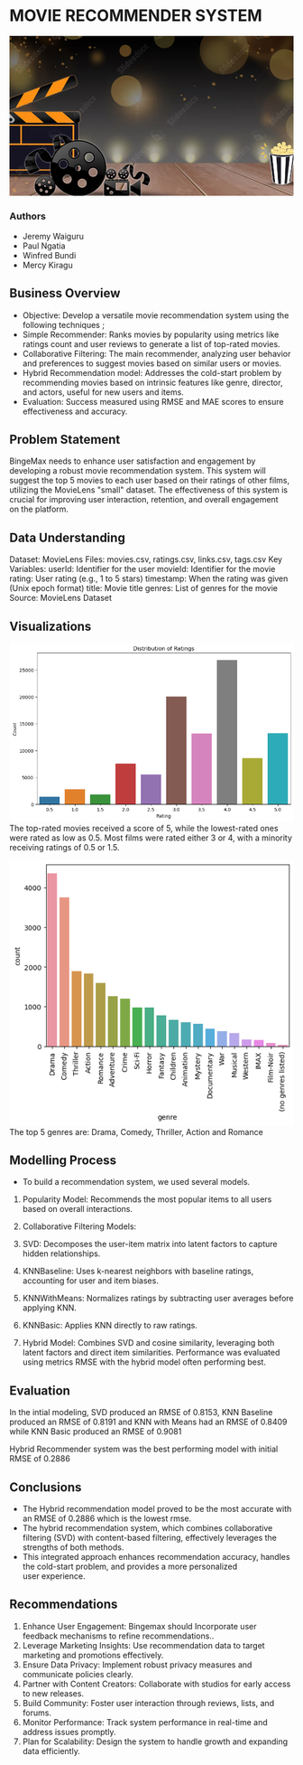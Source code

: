 # MOVIE RECOMMENDER SYSTEM
![Movie Poster](<WhatsApp Image 2024-07-26 at 14.39.22_f0e2bd23.jpg>) 
 ### Authors
 * Jeremy Waiguru
 * Paul Ngatia
 * Winfred Bundi
 * Mercy Kiragu

 ## Business Overview
* Objective: Develop a versatile movie recommendation system using the following  techniques ;
* Simple Recommender: Ranks movies by popularity using metrics like ratings count and user reviews to generate a list of top-rated movies.
* Collaborative Filtering: The main recommender, analyzing user behavior and preferences to suggest movies based on similar users or movies.
* Hybrid Recommendation model: Addresses the cold-start problem by recommending movies based on intrinsic features like genre, director, and actors, useful for new users and items.
* Evaluation: Success measured using RMSE and MAE scores to ensure effectiveness and accuracy.

## Problem Statement
BingeMax needs to enhance user satisfaction and engagement by developing a robust movie recommendation system. This system will suggest the top 5 movies to each user based on their ratings of other films, utilizing the MovieLens "small" dataset. 
The effectiveness of this system is crucial for improving user interaction, retention, and overall engagement on the platform.

## Data Understanding
Dataset: MovieLens
Files: movies.csv, ratings.csv, links.csv, tags.csv
Key Variables:
userId: Identifier for the user
movieId: Identifier for the movie
rating: User rating (e.g., 1 to 5 stars)
timestamp: When the rating was given (Unix epoch format)
title: Movie title
genres: List of genres for the movie
Source: MovieLens Dataset

## Visualizations
![Distribution of movie ratings](image.png)
The top-rated movies received a score of 5, while the lowest-rated ones were rated as low as 0.5. Most films were rated either 3 or 4, with a minority receiving ratings of 0.5 or 1.5.

![Distribution of Movie Genres](image-1.png)
The top 5 genres are: Drama, Comedy, Thriller, Action and Romance

## Modelling Process
* To build a recommendation system, we used several models.

1. Popularity Model: Recommends the most popular items to all users based on overall interactions.

2. Collaborative Filtering Models:

3. SVD: Decomposes the user-item matrix into latent factors to capture hidden relationships.
4. KNNBaseline: Uses k-nearest neighbors with baseline ratings, accounting for user and item biases.
5. KNNWithMeans: Normalizes ratings by subtracting user averages before applying KNN.
6. KNNBasic: Applies KNN directly to raw ratings.
7. Hybrid Model: Combines SVD and cosine similarity, leveraging both latent factors and direct item similarities.
Performance was evaluated using metrics RMSE  with the hybrid model often performing best.

## Evaluation 
In the intial modeling, SVD produced an RMSE of 0.8153, KNN Baseline produced an RMSE of 0.8191 and KNN with Means had an RMSE of 0.8409 while KNN Basic produced an RMSE of 0.9081

Hybrid Recommender system was the best performing model with initial RMSE of 0.2886

## Conclusions
* The Hybrid recommendation model  proved to be the most accurate with an RMSE of 0.2886 which is the lowest rmse. 
* The hybrid recommendation system, which combines collaborative filtering (SVD) with content-based filtering, effectively leverages the strengths of both methods. 
* This integrated approach enhances recommendation accuracy, handles the cold-start problem, and provides a more personalized user experience.

## Recommendations
1. Enhance User Engagement:
Bingemax should Incorporate user feedback mechanisms to refine recommendations..
2. Leverage Marketing Insights:
Use recommendation data to target marketing and promotions effectively.
3. Ensure Data Privacy:
Implement robust privacy measures and communicate policies clearly.
4. Partner with Content Creators:
Collaborate with studios for early access to new releases.
5. Build Community:
Foster user interaction through reviews, lists, and forums.
6. Monitor Performance:
Track system performance in real-time and address issues promptly.
7. Plan for Scalability:
Design the system to handle growth and expanding data efficiently.



